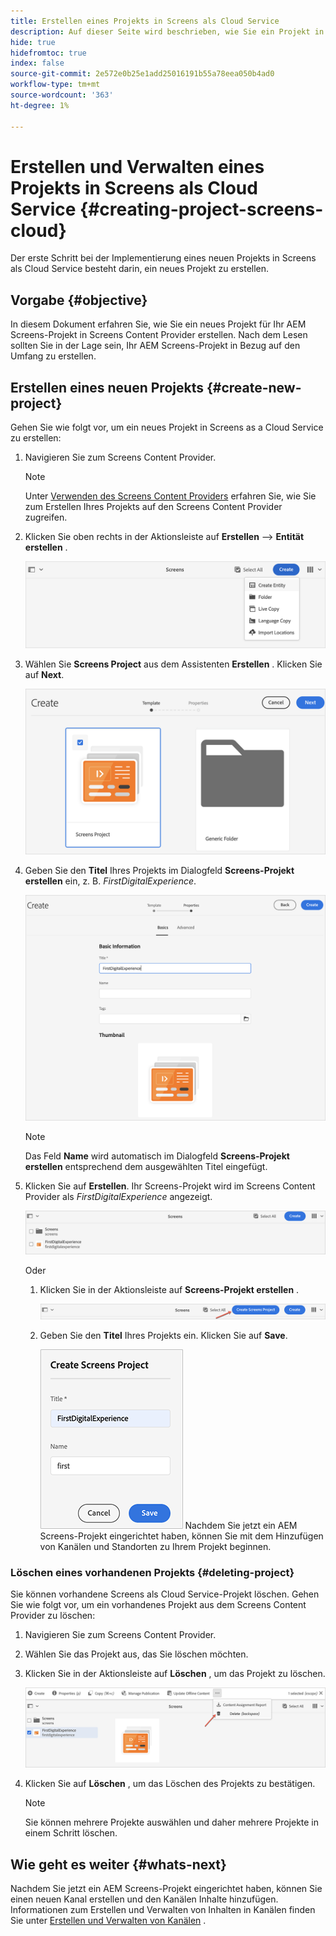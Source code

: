 ```yaml
---
title: Erstellen eines Projekts in Screens als Cloud Service
description: Auf dieser Seite wird beschrieben, wie Sie ein Projekt in Screens as a Cloud Service erstellen.
hide: true
hidefromtoc: true
index: false
source-git-commit: 2e572e0b25e1add25016191b55a78eea050b4ad0
workflow-type: tm+mt
source-wordcount: '363'
ht-degree: 1%

---
```



# Erstellen und Verwalten eines Projekts in Screens als Cloud Service {#creating-project-screens-cloud}

Der erste Schritt bei der Implementierung eines neuen Projekts in Screens als Cloud Service besteht darin, ein neues Projekt zu erstellen.

## Vorgabe {#objective}

In diesem Dokument erfahren Sie, wie Sie ein neues Projekt für Ihr AEM Screens-Projekt in Screens Content Provider erstellen. Nach dem Lesen sollten Sie in der Lage sein, Ihr AEM Screens-Projekt in Bezug auf den Umfang zu erstellen.

## Erstellen eines neuen Projekts {#create-new-project}

Gehen Sie wie folgt vor, um ein neues Projekt in Screens as a Cloud Service zu erstellen:

1. Navigieren Sie zum Screens Content Provider.

   >[!NOTE]
   >Unter [Verwenden des Screens Content Providers](/help/screens-cloud/setting-up-project/using-screens-content-provider.md) erfahren Sie, wie Sie zum Erstellen Ihres Projekts auf den Screens Content Provider zugreifen.

1. Klicken Sie oben rechts in der Aktionsleiste auf **Erstellen** —> **Entität erstellen** .

   ![](/help/screens-cloud/assets/create-content/create-project1.png)

1. Wählen Sie **Screens Project** aus dem Assistenten **Erstellen** . Klicken Sie auf **Next**.

   ![](/help/screens-cloud/assets/create-content/create-project2.png)

1. Geben Sie den **Titel** Ihres Projekts im Dialogfeld **Screens-Projekt erstellen** ein, z. B. *FirstDigitalExperience*.

   ![](/help/screens-cloud/assets/create-content/create-project3.png)

   >[!NOTE]
   >Das Feld **Name** wird automatisch im Dialogfeld **Screens-Projekt erstellen** entsprechend dem ausgewählten Titel eingefügt.

1. Klicken Sie auf **Erstellen**. Ihr Screens-Projekt wird im Screens Content Provider als *FirstDigitalExperience* angezeigt.

   ![](/help/screens-cloud/assets/create-content/create-project4.png)


   Oder

   1. Klicken Sie in der Aktionsleiste auf **Screens-Projekt erstellen** .

      ![](/help/screens-cloud/assets/create-content/create-project7.png)

   1. Geben Sie den **Titel** Ihres Projekts ein. Klicken Sie auf **Save**.

      ![](/help/screens-cloud/assets/create-content/create-project6.png)
   Nachdem Sie jetzt ein AEM Screens-Projekt eingerichtet haben, können Sie mit dem Hinzufügen von Kanälen und Standorten zu Ihrem Projekt beginnen.

### Löschen eines vorhandenen Projekts {#deleting-project}

Sie können vorhandene Screens als Cloud Service-Projekt löschen.
Gehen Sie wie folgt vor, um ein vorhandenes Projekt aus dem Screens Content Provider zu löschen:

1. Navigieren Sie zum Screens Content Provider.
1. Wählen Sie das Projekt aus, das Sie löschen möchten.
1. Klicken Sie in der Aktionsleiste auf **Löschen** , um das Projekt zu löschen.

   ![](/help/screens-cloud/assets/create-content/create-project5.png)

1. Klicken Sie auf **Löschen** , um das Löschen des Projekts zu bestätigen.

   >[!NOTE]
   >Sie können mehrere Projekte auswählen und daher mehrere Projekte in einem Schritt löschen.

## Wie geht es weiter {#whats-next}

Nachdem Sie jetzt ein AEM Screens-Projekt eingerichtet haben, können Sie einen neuen Kanal erstellen und den Kanälen Inhalte hinzufügen. Informationen zum Erstellen und Verwalten von Inhalten in Kanälen finden Sie unter [Erstellen und Verwalten von Kanälen](/help/screens-cloud/creating-content/creating-channels-screens-cloud.md) .